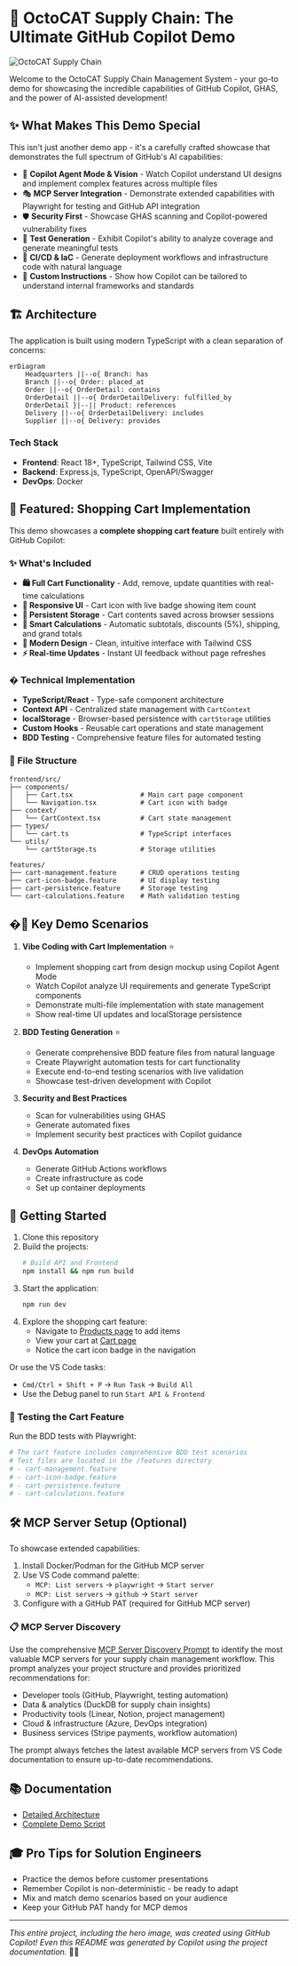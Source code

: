 # 🚀 OctoCAT Supply Chain: The Ultimate GitHub Copilot Demo

![OctoCAT Supply Chain](./frontend/public/hero.png)

Welcome to the OctoCAT Supply Chain Management System - your go-to demo for showcasing the incredible capabilities of GitHub Copilot, GHAS, and the power of AI-assisted development!

## ✨ What Makes This Demo Special

This isn't just another demo app - it's a carefully crafted showcase that demonstrates the full spectrum of GitHub's AI capabilities:

- 🤖 **Copilot Agent Mode & Vision** - Watch Copilot understand UI designs and implement complex features across multiple files
- 🎭 **MCP Server Integration** - Demonstrate extended capabilities with Playwright for testing and GitHub API integration
- 🛡️ **Security First** - Showcase GHAS scanning and Copilot-powered vulnerability fixes
- 🧪 **Test Generation** - Exhibit Copilot's ability to analyze coverage and generate meaningful tests
- 🔄 **CI/CD & IaC** - Generate deployment workflows and infrastructure code with natural language
- 🎯 **Custom Instructions** - Show how Copilot can be tailored to understand internal frameworks and standards

## 🏗️ Architecture

The application is built using modern TypeScript with a clean separation of concerns:

```mermaid
erDiagram
    Headquarters ||--o{ Branch: has
    Branch ||--o{ Order: placed_at
    Order ||--o{ OrderDetail: contains
    OrderDetail ||--o{ OrderDetailDelivery: fulfilled_by
    OrderDetail }|--|| Product: references
    Delivery ||--o{ OrderDetailDelivery: includes
    Supplier ||--o{ Delivery: provides
```

### Tech Stack
- **Frontend**: React 18+, TypeScript, Tailwind CSS, Vite
- **Backend**: Express.js, TypeScript, OpenAPI/Swagger
- **DevOps**: Docker

## 🛒 Featured: Shopping Cart Implementation

This demo showcases a **complete shopping cart feature** built entirely with GitHub Copilot:

### ✨ What's Included
- **🛍️ Full Cart Functionality** - Add, remove, update quantities with real-time calculations
- **📱 Responsive UI** - Cart icon with live badge showing item count
- **💾 Persistent Storage** - Cart contents saved across browser sessions
- **🧮 Smart Calculations** - Automatic subtotals, discounts (5%), shipping, and grand totals
- **🎨 Modern Design** - Clean, intuitive interface with Tailwind CSS
- **⚡ Real-time Updates** - Instant UI feedback without page refreshes

### �️ Technical Implementation
- **TypeScript/React** - Type-safe component architecture
- **Context API** - Centralized state management with `CartContext`
- **localStorage** - Browser-based persistence with `cartStorage` utilities
- **Custom Hooks** - Reusable cart operations and state management
- **BDD Testing** - Comprehensive feature files for automated testing

### 📁 File Structure
```
frontend/src/
├── components/
│   ├── Cart.tsx                 # Main cart page component
│   └── Navigation.tsx           # Cart icon with badge
├── context/
│   └── CartContext.tsx          # Cart state management
├── types/
│   └── cart.ts                  # TypeScript interfaces
└── utils/
    └── cartStorage.ts           # Storage utilities

features/
├── cart-management.feature      # CRUD operations testing
├── cart-icon-badge.feature      # UI display testing
├── cart-persistence.feature     # Storage testing
└── cart-calculations.feature    # Math validation testing
```

## �🎯 Key Demo Scenarios

1. **Vibe Coding with Cart Implementation** ⭐
   - Implement shopping cart from design mockup using Copilot Agent Mode
   - Watch Copilot analyze UI requirements and generate TypeScript components
   - Demonstrate multi-file implementation with state management
   - Show real-time UI updates and localStorage persistence

2. **BDD Testing Generation** ⭐
   - Generate comprehensive BDD feature files from natural language
   - Create Playwright automation tests for cart functionality
   - Execute end-to-end testing scenarios with live validation
   - Showcase test-driven development with Copilot

3. **Security and Best Practices**
   - Scan for vulnerabilities using GHAS
   - Generate automated fixes
   - Implement security best practices with Copilot guidance

4. **DevOps Automation**
   - Generate GitHub Actions workflows
   - Create infrastructure as code
   - Set up container deployments

## 🚀 Getting Started

1. Clone this repository
2. Build the projects:
   ```bash
   # Build API and Frontend
   npm install && npm run build
   ```
3. Start the application:
   ```bash
   npm run dev
   ```
4. Explore the shopping cart feature:
   - Navigate to [Products page](http://localhost:5137/products) to add items
   - View your cart at [Cart page](http://localhost:5137/cart)
   - Notice the cart icon badge in the navigation

Or use the VS Code tasks:
- `Cmd/Ctrl + Shift + P` -> `Run Task` -> `Build All`
- Use the Debug panel to run `Start API & Frontend`

### 🧪 Testing the Cart Feature
Run the BDD tests with Playwright:
```bash
# The cart feature includes comprehensive BDD test scenarios
# Test files are located in the /features directory
# - cart-management.feature
# - cart-icon-badge.feature  
# - cart-persistence.feature
# - cart-calculations.feature
```

## 🛠️ MCP Server Setup (Optional)

To showcase extended capabilities:

1. Install Docker/Podman for the GitHub MCP server
2. Use VS Code command palette:
   - `MCP: List servers` -> `playwright` -> `Start server`
   - `MCP: List servers` -> `github` -> `Start server`
3. Configure with a GitHub PAT (required for GitHub MCP server)

### 📋 MCP Server Discovery
Use the comprehensive [MCP Server Discovery Prompt](./.github/prompts/mcp.prompt.md) to identify the most valuable MCP servers for your supply chain management workflow. This prompt analyzes your project structure and provides prioritized recommendations for:
- Developer tools (GitHub, Playwright, testing automation)
- Data & analytics (DuckDB for supply chain insights)
- Productivity tools (Linear, Notion, project management)
- Cloud & infrastructure (Azure, DevOps integration)
- Business services (Stripe payments, workflow automation)

The prompt always fetches the latest available MCP servers from VS Code documentation to ensure up-to-date recommendations.

## 📚 Documentation

- [Detailed Architecture](./docs/architecture.md)
- [Complete Demo Script](./docs/demo-script.md)

## 🎓 Pro Tips for Solution Engineers

- Practice the demos before customer presentations
- Remember Copilot is non-deterministic - be ready to adapt
- Mix and match demo scenarios based on your audience
- Keep your GitHub PAT handy for MCP demos

---

*This entire project, including the hero image, was created using GitHub Copilot! Even this README was generated by Copilot using the project documentation.* 🤖✨